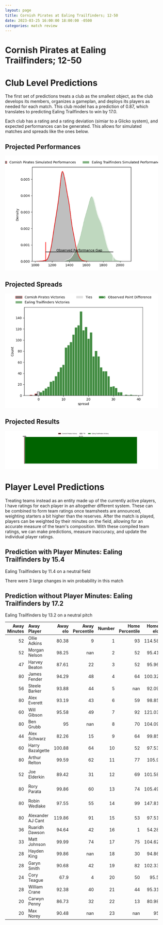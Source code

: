 ```yaml
---  
layout: page  
title: Cornish Pirates at Ealing Trailfinders; 12-50  
date: 2023-03-25 16:00:00 18:00:00 -0500  
categories: match review  
---
```

# Cornish Pirates at Ealing Trailfinders; 12-50

# Club Level Predictions


The first set of predictions treats a club as the smallest object, as the club develops its members, organizes a gameplan, and deploys its players as needed for each match. This club model has a prediction of 0.87, which translates to predicting Ealing Trailfinders to win by 17.0.

Each club has a rating and a rating deviation (simiar to a Glicko system), and expected performances can be generated. This allows for simulated matches and spreads like the ones below.
## Projected Performances


![Projected Performances](plots/performances_2023-03-25-EalingTrailfinders-CornishPirates.png)
## Projected Spreads


![Projected Spreads](plots/spreads_2023-03-25-EalingTrailfinders-CornishPirates.png)
## Projected Results


![Projected Results](plots/resultbar_2023-03-25-EalingTrailfinders-CornishPirates.png)
# Player Level Predictions


Treating teams instead as an entity made up of the currently active players, I have ratings for each player in an altogether different system. These can be combined to form team ratings once teamsheets are announced, weighting starters a bit higher than the reserves. After the match is played, players can be weighted by their minutes on the field, allowing for an accurate measure of the team's composition. With these compiled team ratings, we can make predictions, measure inaccuracy, and update the individual player ratings.
## Prediction with Player Minutes: Ealing Trailfinders by 15.4


Ealing Trailfinders by 11.4 on a neutral field

There were 3 large changes in win probability in this match
## Prediction without Player Minutes: Ealing Trailfinders by 17.2


Ealing Trailfinders by 13.2 on a neutral pitch



|   Away Minutes | Away Player       |   Away elo |   Away Percentile |   Number |   Home Percentile |   Home elo | Home Player             |   Home Minutes |
|---------------:|:------------------|-----------:|------------------:|---------:|------------------:|-----------:|:------------------------|---------------:|
|             52 | Ollie Adkins      |      80.38 |                 9 |        1 |                93 |     114.58 | Will Davis              |             79 |
|             52 | Morgan Nelson     |      98.25 |               nan |        2 |                52 |      95.41 | Alun Walker             |             69 |
|             47 | Harvey Beaton     |      87.61 |                22 |        3 |                52 |      95.96 | George Davis            |             60 |
|             80 | James Fender      |      94.29 |                48 |        4 |                64 |     100.32 | Andrew Davidson         |             80 |
|             56 | Steele Barker     |      93.88 |                44 |        5 |               nan |      92.09 | Barney Maddison         |             80 |
|             80 | Alex Everett      |      93.19 |                43 |        6 |                59 |      98.85 | Rob Farrar              |             80 |
|             60 | Will Gibson       |      95.58 |                49 |        7 |                92 |     121.03 | Ollie Newman            |             52 |
|             80 | Ben Grubb         |      95    |               nan |        8 |                70 |     104.09 | Jack Digby              |             70 |
|             44 | Alex Schwarz      |      82.26 |                15 |        9 |                64 |      99.85 | Craig Hampson           |             65 |
|             60 | Harry Bazalgette  |     100.88 |                64 |       10 |                52 |      97.53 | Craig Willis            |             33 |
|             80 | Arthur Relton     |      99.59 |                62 |       11 |                77 |     105.9  | Cian Kelleher           |             80 |
|             52 | Joe Elderkin      |      89.42 |                31 |       12 |                69 |     101.58 | Patrick Benjamin Howard |             78 |
|             80 | Rory Parata       |      99.86 |                60 |       13 |                74 |     105.49 | Max Bodilly             |             80 |
|             80 | Robin Wedlake     |      97.55 |                55 |       14 |                99 |     147.81 | James Cordy-Redden      |             80 |
|             80 | Alexander AJ Cant |     119.86 |                91 |       15 |                53 |      97.51 | Jonah Holmes            |             80 |
|             36 | Ruaridh Dawson    |      94.64 |                42 |       16 |                 1 |      54.28 | Dan Lancaster           |             47 |
|             33 | Matt Johnson      |      99.99 |                74 |       17 |                75 |     104.62 | Simon Uzokwe            |             28 |
|             28 | Hayden King       |      99.86 |               nan |       18 |                30 |      94.86 | Ross Kane               |             20 |
|             28 | Garyn Smith       |      90.68 |                42 |       19 |                82 |     102.33 | Jordan Burns            |             15 |
|             24 | Cory Teague       |      67.9  |                 4 |       20 |                50 |      95.5  | Shaun Malton            |             11 |
|             28 | William Crane     |      92.38 |                40 |       21 |                44 |      95.31 | Will Montgomery         |             10 |
|             20 | Carwyn Penny      |      86.73 |                32 |       22 |                13 |      80.98 | Reuben Bird-Tulloch     |              2 |
|             20 | Max Norey         |      90.48 |               nan |       23 |               nan |      95    | Lefty Zigiriadis        |              1 |

